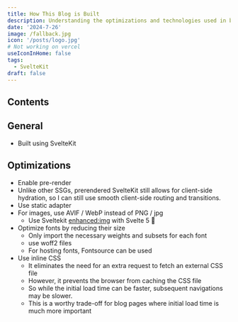 ```yaml
---
title: How This Blog is Built
description: Understanding the optimizations and technologies used in building this blog
date: '2024-7-26'
image: /fallback.jpg
icon: '/posts/logo.jpg'
# Not working on vercel
useIconInHome: false
tags:
  - SvelteKit
draft: false
---
```


## Contents

## General
 
- Built using SvelteKit

## Optimizations

- Enable pre-render
- Unlike other SSGs, prerendered SvelteKit still allows for client-side hydration, so I can still use smooth client-side routing and transitions.
- Use static adapter
- For images, use AVIF / WebP instead of PNG / jpg
	- Use Sveltekit [enhanced:img](https://kit.svelte.dev/docs/images#sveltejs-enhanced-img-srcset-and-sizes) with Svelte 5 🎉
- Optimize fonts by reducing their size
	- Only import the necessary weights and subsets for each font
	- use woff2 files
	- For hosting fonts, Fontsource can be used
- Use inline CSS
	- It eliminates the need for an extra request to fetch an external CSS file
	- However, it prevents the browser from caching the CSS file
	- So while the initial load time can be faster, subsequent navigations may be slower.
	- This is a worthy trade-off for blog pages where initial load time is much more important